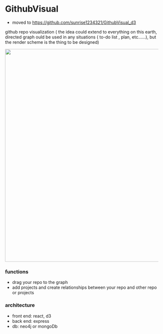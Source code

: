 # GithubVisual

- moved to  https://github.com/sunrise1234321/GithubVisual_d3


github repo visualization ( the idea could extend to everything on this earth, directed graph ould be used in any situations ( to-do list , plan, etc......), but the render scheme is the thing to be designed)


<img src="https://user-images.githubusercontent.com/36737465/110295809-839db800-802c-11eb-9731-15a87d65c54b.png" data-canonical-src="hhttps://user-images.githubusercontent.com/36737465/110295809-839db800-802c-11eb-9731-15a87d65c54b.png" width="700"  />

### functions 
- drag your repo to the graph
- add projects and create relationships between your repo and other repo or projects

### architecture

  - front end: react, d3
  - back end: express
  - db: neo4j or mongoDb





